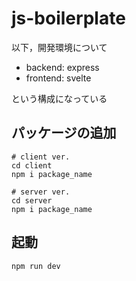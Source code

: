 # js-boilerplate

以下，開発環境について
- backend: express
- frontend: svelte

という構成になっている

## パッケージの追加
```
# client ver.
cd client
npm i package_name

# server ver.
cd server
npm i package_name
```

## 起動
```
npm run dev
```

